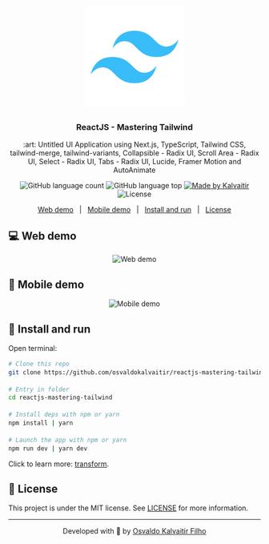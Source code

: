 <h1 align="center">
    <img src="/.github/assets/logo.png"
    width="200px"
    alt="Logo" />
</h1>

<h3 align="center">
  ReactJS - Mastering Tailwind
</h3>

<p align="center">
  :art: Untitled UI Application using Next.js, TypeScript, Tailwind CSS, tailwind-merge, tailwind-variants, Collapsible - Radix UI, Scroll Area - Radix UI, Select - Radix UI, Tabs - Radix UI, Lucide, Framer Motion and AutoAnimate
</p>

<p align="center">
  <img alt="GitHub language count" src="https://img.shields.io/github/languages/count/osvaldokalvaitir/reactjs-mastering-tailwind.svg?color=00A83A">

  <img alt="GitHub language top" src="https://img.shields.io/github/languages/top/osvaldokalvaitir/reactjs-mastering-tailwind.svg?color=00A83A">

  <a href="https://kalvaitir.com/">
    <img alt="Made by Kalvaitir" src="https://img.shields.io/badge/made%20by-Kalvaitir-00A83A">
  </a>

  <img alt="License" src="https://img.shields.io/badge/license-MIT-00A83A">
</p>

<p align="center">
  <a href="#computer-web-demo">Web demo</a>&nbsp;&nbsp;&nbsp;|&nbsp;&nbsp;&nbsp;<a href="#iphone-mobile-demo">Mobile demo</a>&nbsp;&nbsp;&nbsp;|&nbsp;&nbsp;&nbsp;<a href="#wrench-install-and-run">Install and run</a>&nbsp;&nbsp;&nbsp;|&nbsp;&nbsp;&nbsp;<a href="#memo-license">License</a>
</p>

## :computer: Web demo

<p align="center">
  <img src="/.github/assets/demo-web.gif" alt="Web demo" />
</p>

## :iphone: Mobile demo

<p align="center">
  <img src="/.github/assets/demo-mobile.gif" alt="Mobile demo" />
</p>


## :wrench: Install and run

Open terminal:

```sh
# Clone this repo
git clone https://github.com/osvaldokalvaitir/reactjs-mastering-tailwind

# Entry in folder
cd reactjs-mastering-tailwind

# Install deps with npm or yarn
npm install | yarn

# Launch the app with npm or yarn
npm run dev | yarn dev
```

Click to learn more: [transform](https://github.com/osvaldokalvaitir/awesome/blob/main/src/code-converters/transform.md).

## :memo: License

This project is under the MIT license. See [LICENSE](/LICENSE) for more information.

---

<p align="center">
Developed with 💚 by <a href="https://www.linkedin.com/in/osvaldokalvaitir">Osvaldo Kalvaitir Filho</a>
</p>
